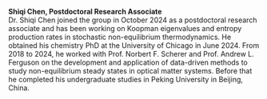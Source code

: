 <b>Shiqi Chen, Postdoctoral Research Associate</b><br>
Dr. Shiqi Chen joined the group in October 2024 as a postdoctoral research associate and has been working on Koopman eigenvalues and entropy production rates in stochastic non-equilibrium thermodynamics. He obtained his chemistry PhD at the University of Chicago in June 2024. From 2018 to 2024, he worked with Prof. Norbert F. Scherer and Prof. Andrew L. Ferguson on the development and application of data-driven methods to study non-equilibrium steady states in optical matter systems. Before that he completed his undergraduate studies in Peking University in Beijing, China.
